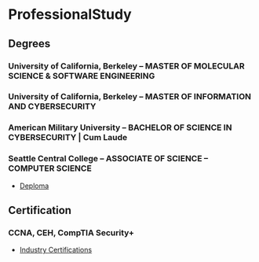 # ProfessionalStudy

## Degrees

### University of California, Berkeley – MASTER OF MOLECULAR SCIENCE & SOFTWARE ENGINEERING
### University of California, Berkeley – MASTER OF INFORMATION AND CYBERSECURITY
### American Military University – BACHELOR OF SCIENCE IN CYBERSECURITY | Cum Laude
### Seattle Central College – ASSOCIATE OF SCIENCE – COMPUTER SCIENCE

* [Deploma]()

## Certification

### CCNA, CEH, CompTIA Security+

* [Industry Certifications](https://github.com/SEUNGHO-Y00/ProfessionalStudy/blob/main/Certification.md)
